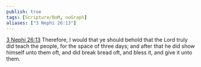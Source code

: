 ```yaml
---
publish: true
tags: [Scripture/BoM, noGraph]
aliases: ["3 Nephi 26:13"]
---
```

[3 Nephi 26:13](https://churchofjesuschrist.org/study/scriptures/bofm/3-ne/26?lang=eng&id=p13#p13) Therefore, I would that ye should behold that the Lord truly did teach the people, for the space of three days; and after that he did show himself unto them oft, and did break bread oft, and bless it, and give it unto them.

